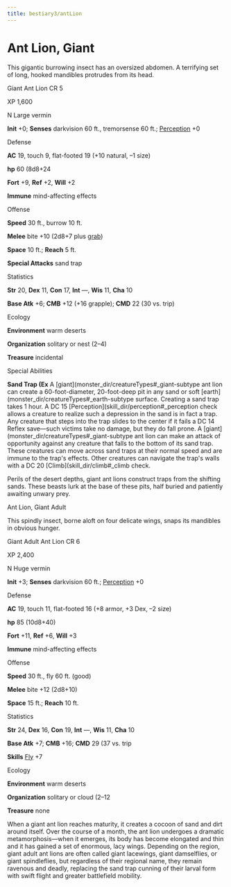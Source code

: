 ```yaml
---
title: bestiary3/antLion
---
```

# Ant Lion, Giant

This gigantic burrowing insect has an oversized abdomen. A terrifying set of long, hooked mandibles protrudes from its head.

Giant Ant Lion CR 5

XP 1,600

N Large vermin

**Init** +0; **Senses** darkvision 60 ft., tremorsense 60 ft.; [Perception](skill_dir/perception#_perception) +0

Defense

**AC** 19, touch 9, flat-footed 19 (+10 natural, –1 size)

**hp** 60 (8d8+24

**Fort** +9, **Ref** +2, **Will** +2

**Immune** mind-affecting effects

Offense

**Speed** 30 ft., burrow 10 ft.

**Melee** bite +10 (2d8+7 plus [grab](monster_dir/universalMonsterRules#_grab))

**Space** 10 ft.; **Reach** 5 ft.

**Special Attacks** sand trap

Statistics

**Str** 20, **Dex** 11, **Con** 17, **Int** —, **Wis** 11, **Cha** 10

**Base Atk** +6; **CMB** +12 (+16 grapple); **CMD** 22 (30 vs. trip)

Ecology

**Environment** warm deserts

**Organization** solitary or nest (2–4)

**Treasure** incidental

Special Abilities

**Sand Trap (Ex** A [giant](monster_dir/creatureTypes#_giant-subtype ant lion can create a 60-foot-diameter, 20-foot-deep pit in any sand or soft [earth](monster_dir/creatureTypes#_earth-subtype surface. Creating a sand trap takes 1 hour. A DC 15 [Perception](skill_dir/perception#_perception check allows a creature to realize such a depression in the sand is in fact a trap. Any creature that steps into the trap slides to the center if it fails a DC 14 Reflex save—such victims take no damage, but they do fall prone. A [giant](monster_dir/creatureTypes#_giant-subtype ant lion can make an attack of opportunity against any creature that falls to the bottom of its sand trap. These creatures can move across sand traps at their normal speed and are immune to the trap's effects. Other creatures can navigate the trap's walls with a DC 20 [Climb](skill_dir/climb#_climb check.

Perils of the desert depths, giant ant lions construct traps from the shifting sands. These beasts lurk at the base of these pits, half buried and patiently awaiting unwary prey.

Ant Lion, Giant Adult

This spindly insect, borne aloft on four delicate wings, snaps its mandibles in obvious hunger.

Giant Adult Ant Lion CR 6

XP 2,400

N Huge vermin

**Init** +3; **Senses** darkvision 60 ft.; [Perception](skill_dir/perception#_perception) +0

Defense

**AC** 19, touch 11, flat-footed 16 (+8 armor, +3 Dex, –2 size)

**hp** 85 (10d8+40)

**Fort** +11, **Ref** +6, **Will** +3

**Immune** mind-affecting effects

Offense

**Speed** 30 ft., fly 60 ft. (good)

**Melee** bite +12 (2d8+10)

**Space** 15 ft.; **Reach** 10 ft.

Statistics

**Str** 24, **Dex** 16, **Con** 19, **Int** —, **Wis** 11, **Cha** 10

**Base Atk** +7; **CMB** +16; **CMD** 29 (37 vs. trip

**Skills** [Fly](skill_dir/fly#_fly) +7

Ecology

**Environment** warm deserts

**Organization** solitary or cloud (2–12

**Treasure** none

When a giant ant lion reaches maturity, it creates a cocoon of sand and dirt around itself. Over the course of a month, the ant lion undergoes a dramatic metamorphosis—when it emerges, its body has become elongated and thin and it has gained a set of enormous, lacy wings. Depending on the region, giant adult ant lions are often called giant lacewings, giant damselflies, or giant spindleflies, but regardless of their regional name, they remain ravenous and deadly, replacing the sand trap cunning of their larval form with swift flight and greater battlefield mobility.

